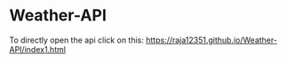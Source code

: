 # Weather-API
To directly open the api click on this:
 https://raja12351.github.io/Weather-API/index1.html
